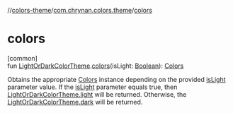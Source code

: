 //[colors-theme](../../index.md)/[com.chrynan.colors.theme](index.md)/[colors](colors.md)

# colors

[common]\
fun [LightOrDarkColorTheme](-light-or-dark-color-theme/index.md).[colors](colors.md)(isLight: [Boolean](https://kotlinlang.org/api/latest/jvm/stdlib/kotlin/-boolean/index.html)): [Colors](-colors/index.md)

Obtains the appropriate [Colors](-colors/index.md) instance depending on the provided [isLight](colors.md) parameter value. If the [isLight](colors.md) parameter equals true, then [LightOrDarkColorTheme.light](-colors/index.md) will be returned. Otherwise, the [LightOrDarkColorTheme.dark](-light-or-dark-color-theme/dark.md) will be returned.
